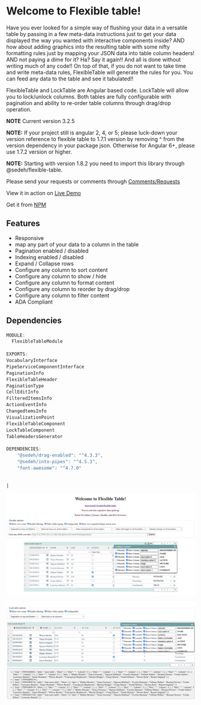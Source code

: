 
# Welcome to Flexible table!

Have you ever looked for a simple way of flushing your data in a versatile table by passing in a few meta-data instructions just to get your data displayed the way you wanted with interactive components inside? AND how about adding graphics into the resulting table with some nifty formatting rules just by mapping your JSON data into table column headers! AND not paying a dime for it? Ha? Say it again!! And all is done without writing much of any code!! On top of that, if you do not want to take time and write meta-data rules, FlexibleTable will generate the rules for you. You can feed any data to the table and see it tabulated!!

FlexibleTable and LockTable are Angular based code. LockTable will allow you to lock/unlock columns. Both tables are fully configurable with pagination and ability to re-order table columns through drag/drop operation.

**NOTE** Current version 3.2.5

**NOTE:** If your project still is angular 2, 4, or 5; please luck-down your version reference to flexible table to 1.7.1 version by removing ^ from the version dependency in your package json. Otherwise for Angular 6+, please use 1.7.2 version or higher.

**NOTE:** Starting with version 1.8.2 you need to import this library through @sedeh/flexible-table.

Please send your requests or comments through [Comments/Requests](https://github.com/msalehisedeh/flexible-table/issues)

View it in action on [Live Demo](https://stackblitz.com/edit/flexible-table?file=app%2Fapp.component.ts)

Get it from [NPM](https://www.npmjs.com/package/@sedeh/flexible-table)

## Features
* Responsive
* map any part of your data to a column in the table
* Pagination enabled / disabled
* Indexing enabled / disabled
* Expand / Collapse rows
* Configure any column to sort content
* Configure any column to show / hide
* Configure any column to format content
* Configure any column to reorder by drag/drop
* Configure any column to filter content
* ADA Compliant

## Dependencies

```javascript
MODULE:
  FlexibleTableModule

EXPORTS:
VocabularyInterface
PipeServiceComponentInterface
PaginationInfo
FlexibleTableHeader
PaginationType
CellEditInfo
FilteredItemsInfo
ActionEventInfo
ChangedtemsInfo
VisualizationPoint
FlexibleTableComponent
LockTableComponent
TableHeadersGenerator

DEPENDENCIES: 
    "@sedeh/drag-enabled": "^4.3.3",
    "@sedeh/into-pipes": "^4.5.3",
    "font-awesome": "^4.7.0"
```
                                                                                    |

![alt text](https://raw.githubusercontent.com/msalehisedeh/flexible-table/master/flexible.png  "What you would see when a flexible table is used")


![alt text](https://raw.githubusercontent.com/msalehisedeh/flexible-table/master/locked.png  "What you would see when a flexible table is used")

